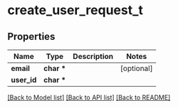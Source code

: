 # create_user_request_t

## Properties
Name | Type | Description | Notes
------------ | ------------- | ------------- | -------------
**email** | **char \*** |  | [optional] 
**user_id** | **char \*** |  | 

[[Back to Model list]](../README.md#documentation-for-models) [[Back to API list]](../README.md#documentation-for-api-endpoints) [[Back to README]](../README.md)


